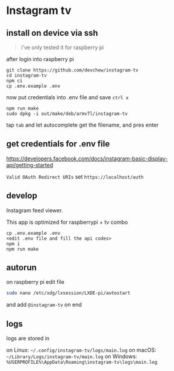 # Instagram tv

## install on device via ssh

> i've only tested it for raspberry pi

after login into raspberry pi

```
git clone https://github.com/devchew/instagram-tv
cd instagram-tv
npm ci
cp .env.example .env
```

now put credentials into .env file and save `ctrl x`

```
npm run make
sudo dpkg -i out/make/deb/armv7l/instagram-tv
```

tap `tab` and let autocomplete get the filename, and pres enter

## get credentials for .env file

https://developers.facebook.com/docs/instagram-basic-display-api/getting-started

`Valid OAuth Redirect URIs` set `https://localhost/auth`

## develop

Instagram feed viewer.

This app is optimized for raspberrypi + tv combo

```
cp .env.example .env
<edit .env file and fill the api codes>
npm i
npm run make
```

## autorun

on raspberry pi edit file

```bash
sudo nano /etc/xdg/lxsession/LXDE-pi/autostart
```

and add `@instagram-tv` on end

## logs

logs are stored in

on Linux: `~/.config/instagram-tv/logs/main.log`
on macOS: `~/Library/Logs/instagram-tv/main.log`
on Windows: `%USERPROFILE%\AppData\Roaming\instagram-tv\logs\main.log`

